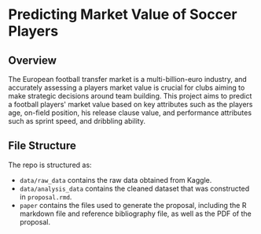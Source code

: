 # Predicting Market Value of Soccer Players

## Overview

The European football transfer market is a multi-billion-euro industry, and accurately assessing a players market value is crucial for clubs aiming to make strategic decisions around team building. This project aims to predict a football players' market value based on key attributes such as the players age, on-field position, his release clause value, and performance attributes such as sprint speed, and dribbling ability. 

## File Structure

The repo is structured as:

-   `data/raw_data` contains the raw data obtained from Kaggle.
-   `data/analysis_data` contains the cleaned dataset that was constructed in `proposal.rmd`.
-   `paper` contains the files used to generate the proposal, including the R markdown file and reference bibliography file, as well as the PDF of the proposal. 
